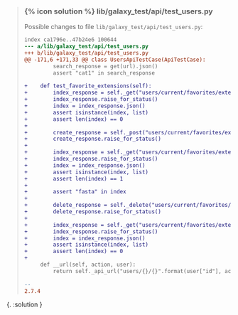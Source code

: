
> ### {% icon solution %} lib/galaxy_test/api/test_users.py
> 
> Possible changes to file ``lib/galaxy_test/api/test_users.py``:
> 
> ```diff
> index ca1796e..47b24e6 100644
> --- a/lib/galaxy_test/api/test_users.py
> +++ b/lib/galaxy_test/api/test_users.py
> @@ -171,6 +171,33 @@ class UsersApiTestCase(ApiTestCase):
>          search_response = get(url).json()
>          assert "cat1" in search_response
>  
> +    def test_favorite_extensions(self):
> +        index_response = self._get("users/current/favorites/extensions")
> +        index_response.raise_for_status()
> +        index = index_response.json()
> +        assert isinstance(index, list)
> +        assert len(index) == 0
> +
> +        create_response = self._post("users/current/favorites/extensions/fasta")
> +        create_response.raise_for_status()
> +
> +        index_response = self._get("users/current/favorites/extensions")
> +        index_response.raise_for_status()
> +        index = index_response.json()
> +        assert isinstance(index, list)
> +        assert len(index) == 1
> +
> +        assert "fasta" in index
> +
> +        delete_response = self._delete("users/current/favorites/extensions/fasta")
> +        delete_response.raise_for_status()
> +
> +        index_response = self._get("users/current/favorites/extensions")
> +        index_response.raise_for_status()
> +        index = index_response.json()
> +        assert isinstance(index, list)
> +        assert len(index) == 0
> +
>      def __url(self, action, user):
>          return self._api_url("users/{}/{}".format(user["id"], action), params=dict(key=self.master_api_key))
>  
> -- 
> 2.7.4
> 
> ```
{. :solution }
